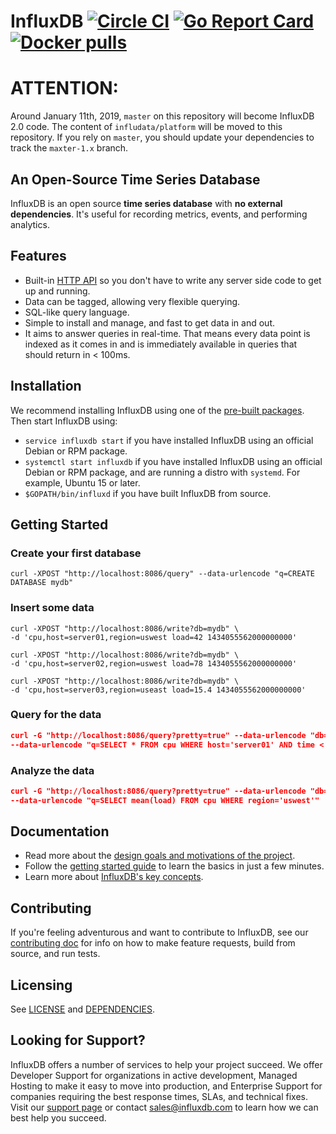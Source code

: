 # InfluxDB [![Circle CI](https://circleci.com/gh/influxdata/influxdb/tree/master.svg?style=svg)](https://circleci.com/gh/influxdata/influxdb/tree/master) [![Go Report Card](https://goreportcard.com/badge/github.com/influxdata/influxdb)](https://goreportcard.com/report/github.com/influxdata/influxdb) [![Docker pulls](https://img.shields.io/docker/pulls/library/influxdb.svg)](https://hub.docker.com/_/influxdb/)

# ATTENTION:

Around January 11th, 2019, `master` on this repository will become InfluxDB 2.0 code. The content of `infludata/platform` will be moved to this repository. If you rely on `master`, you should update your dependencies to track the `maxter-1.x` branch.

## An Open-Source Time Series Database

InfluxDB is an open source **time series database** with
**no external dependencies**. It's useful for recording metrics,
events, and performing analytics.

## Features

* Built-in [HTTP API](https://docs.influxdata.com/influxdb/latest/guides/writing_data/) so you don't have to write any server side code to get up and running.
* Data can be tagged, allowing very flexible querying.
* SQL-like query language.
* Simple to install and manage, and fast to get data in and out.
* It aims to answer queries in real-time. That means every data point is
  indexed as it comes in and is immediately available in queries that
  should return in < 100ms.

## Installation

We recommend installing InfluxDB using one of the [pre-built packages](https://influxdata.com/downloads/#influxdb). Then start InfluxDB using:

* `service influxdb start` if you have installed InfluxDB using an official Debian or RPM package.
* `systemctl start influxdb` if you have installed InfluxDB using an official Debian or RPM package, and are running a distro with `systemd`. For example, Ubuntu 15 or later.
* `$GOPATH/bin/influxd` if you have built InfluxDB from source.

## Getting Started

### Create your first database

```
curl -XPOST "http://localhost:8086/query" --data-urlencode "q=CREATE DATABASE mydb"
```

### Insert some data
```
curl -XPOST "http://localhost:8086/write?db=mydb" \
-d 'cpu,host=server01,region=uswest load=42 1434055562000000000'

curl -XPOST "http://localhost:8086/write?db=mydb" \
-d 'cpu,host=server02,region=uswest load=78 1434055562000000000'

curl -XPOST "http://localhost:8086/write?db=mydb" \
-d 'cpu,host=server03,region=useast load=15.4 1434055562000000000'
```

### Query for the data
```JSON
curl -G "http://localhost:8086/query?pretty=true" --data-urlencode "db=mydb" \
--data-urlencode "q=SELECT * FROM cpu WHERE host='server01' AND time < now() - 1d"
```

### Analyze the data
```JSON
curl -G "http://localhost:8086/query?pretty=true" --data-urlencode "db=mydb" \
--data-urlencode "q=SELECT mean(load) FROM cpu WHERE region='uswest'"
```

## Documentation

* Read more about the [design goals and motivations of the project](https://docs.influxdata.com/influxdb/latest/).
* Follow the [getting started guide](https://docs.influxdata.com/influxdb/latest/introduction/getting_started/) to learn the basics in just a few minutes.
* Learn more about [InfluxDB's key concepts](https://docs.influxdata.com/influxdb/latest/concepts/key_concepts/).

## Contributing

If you're feeling adventurous and want to contribute to InfluxDB, see our [contributing doc](https://github.com/influxdata/influxdb/blob/master/CONTRIBUTING.md) for info on how to make feature requests, build from source, and run tests.

## Licensing

See [LICENSE](./LICENSE) and [DEPENDENCIES](./DEPENDENCIES).

## Looking for Support?

InfluxDB offers a number of services to help your project succeed. We offer Developer Support for organizations in active development, Managed Hosting to make it easy to move into production, and Enterprise Support for companies requiring the best response times, SLAs, and technical fixes. Visit our [support page](https://influxdata.com/services/) or contact [sales@influxdb.com](mailto:sales@influxdb.com) to learn how we can best help you succeed.
